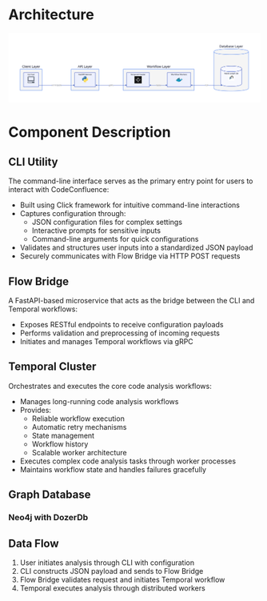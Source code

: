 # Architecture

![Alt text](milestone-2.svg)

# Component Description

## CLI Utility
The command-line interface serves as the primary entry point for users to interact with CodeConfluence:
- Built using Click framework for intuitive command-line interactions
- Captures configuration through:
  - JSON configuration files for complex settings
  - Interactive prompts for sensitive inputs
  - Command-line arguments for quick configurations
- Validates and structures user inputs into a standardized JSON payload
- Securely communicates with Flow Bridge via HTTP POST requests


## Flow Bridge
A FastAPI-based microservice that acts as the bridge between the CLI and Temporal workflows:
- Exposes RESTful endpoints to receive configuration payloads
- Performs validation and preprocessing of incoming requests
- Initiates and manages Temporal workflows via gRPC

## Temporal Cluster
Orchestrates and executes the core code analysis workflows:
- Manages long-running code analysis workflows
- Provides:
  - Reliable workflow execution
  - Automatic retry mechanisms
  - State management
  - Workflow history
  - Scalable worker architecture
- Executes complex code analysis tasks through worker processes
- Maintains workflow state and handles failures gracefully

## Graph Database

### Neo4j with DozerDb 


## Data Flow
1. User initiates analysis through CLI with configuration
2. CLI constructs JSON payload and sends to Flow Bridge
3. Flow Bridge validates request and initiates Temporal workflow
4. Temporal executes analysis through distributed workers



